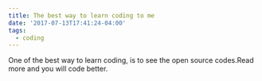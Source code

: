 ```yaml
---
title: The best way to learn coding to me
date: '2017-07-13T17:41:24-04:00'
tags:
  - coding
---
```


One of the best way to learn coding, is to see the open source codes.​ Read more and you will code better.
